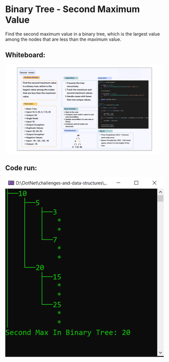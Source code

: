 # Binary Tree - Second Maximum Value

Find the second maximum value in a binary tree, which is the largest value among the nodes that are less than the maximum value.

## Whiteboard:
![Binary Tree](second-maximum-value-bt-whiteboard.png)

## Code run:

![Code run](second-maximum-value-bt-run.PNG)